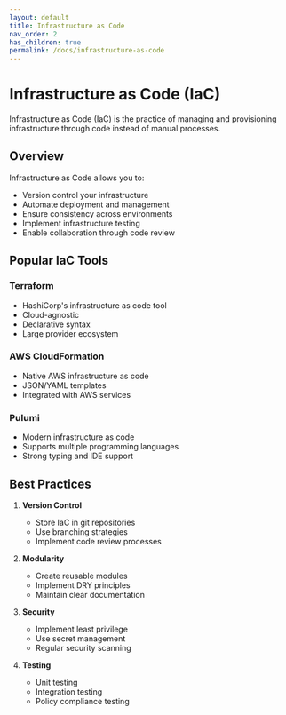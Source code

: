 ```yaml
---
layout: default
title: Infrastructure as Code
nav_order: 2
has_children: true
permalink: /docs/infrastructure-as-code
---
```


# Infrastructure as Code (IaC)

Infrastructure as Code (IaC) is the practice of managing and provisioning infrastructure through code instead of manual processes.

## Overview

Infrastructure as Code allows you to:
- Version control your infrastructure
- Automate deployment and management
- Ensure consistency across environments
- Implement infrastructure testing
- Enable collaboration through code review

## Popular IaC Tools

### Terraform
- HashiCorp's infrastructure as code tool
- Cloud-agnostic
- Declarative syntax
- Large provider ecosystem

### AWS CloudFormation
- Native AWS infrastructure as code
- JSON/YAML templates
- Integrated with AWS services

### Pulumi
- Modern infrastructure as code
- Supports multiple programming languages
- Strong typing and IDE support

## Best Practices

1. **Version Control**
   - Store IaC in git repositories
   - Use branching strategies
   - Implement code review processes

2. **Modularity**
   - Create reusable modules
   - Implement DRY principles
   - Maintain clear documentation

3. **Security**
   - Implement least privilege
   - Use secret management
   - Regular security scanning

4. **Testing**
   - Unit testing
   - Integration testing
   - Policy compliance testing 